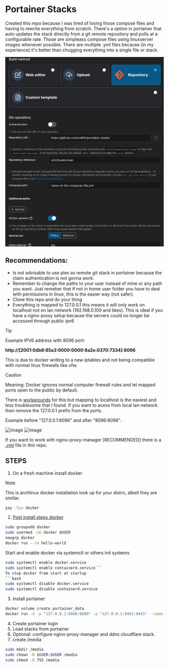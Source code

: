 # Portainer Stacks
Created this repo because I was tired of losing those compose files and having to rewrite everything from scratch. There's a option in portainer that auto updates the stack directly from a git remote repository and polls at a configurable rate. Those are simpleass compose files using linuxserver images whenever possible. There are multiple .yml files because (in my experience) it's better than chugging everything into a single file or stack.

 ![example](https://github.com/rodhfr/portainer-stacks/blob/main/assets/Control-V.png)
## Recommendations: 
* Is not advisable to use plex as remote git stack in portainer because the claim authentication is not gonna work.
* Remember to change the paths to your user instead of mine or any path you want. Just remeber that if not in home user folder you have to deal with permissions in linux, this is the easier way (not safer).
* Clone this repo and do your thing
* Everything is mapped to 127.0.0.1 this means it will only work on localhost not on lan network (192.168.0.100 and likes). This is ideal if you have a nginx-proxy setup because the servers could no longer be accessed through public ipv6
> [!TIP]
> Example IPV6 address with 8096 port:
> 
> **http://[2001:0db8:85a3:0000:0000:8a2e:0370:7334]:8096**
> 
This is due to docker writing to a new iptables and not being compatible with normal linux firewalls like ufw. 

> [!CAUTION]
> Meaning: Docker ignores normal computer firewall rules and let mapped ports open to the public by default. 

There is [workarounds](https://github.com/chaifeng/ufw-docker) for this but mapping to localhost is the easiest and less troublesome that I found. If you want to acess from local lan network then remove the 127.0.0.1 prefix from the ports. 

Example before "127.0.0.1:8096" and after "8096:8096".


![image](https://github.com/user-attachments/assets/0ae13adf-59c3-4e6a-bb06-6c9fe25fb0f6)
![image](https://github.com/user-attachments/assets/b689576b-c6b3-46e6-9cf3-b0edee07537a)

If you want to work with nginx-proxy-manager [RECOMMENDED] there is a [.yml](https://github.com/rodhfr/portainer-stacks/blob/main/nginx-proxy-manager.yml) file in this repo.

## STEPS
1) On a fresh machine install docker
> [!NOTE] 
> This is archlinux docker installation look up for your distro, albeit they are similar.
```bash
yay -Syu docker
```
2) [Post install steps docker](https://docs.docker.com/engine/install/linux-postinstall/)
```bash
sudo groupadd docker
sudo usermod -aG docker $USER
newgrp docker
docker run --rm hello-world
```
Start and enable docker via systemctl or others init systems 
```bash
sudo systemctl enable docker.service
sudo systemctl enable containerd.service```
To stop docker from start at startup
```bash
sudo systemctl disable docker.service
sudo systemctl disable containerd.service
```
3) Install portainer
```bash
docker volume create portainer_data
docker run -d -p "127.0.0.1:8000:8000" -p "127.0.0.1:9443:9443" --name portainer --restart=always -v /var/run/docker.sock:/var/run/docker.sock -v portainer_data:/data portainer/portainer-ce:2.21.4
```
4) Create portainer login
5) Load stacks from portainer
6) Optional: configure nginx-proxy-manager and ddns cloudflare stack.
7) create /media
```bash
sudo mkdir /media
sudo chown -R $USER:$USER /media
sudo chmod -R 755 /media
```
